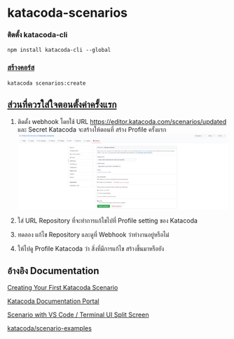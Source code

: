 # katacoda-scenarios
### ติดตั้ง katacoda-cli
```
npm install katacoda-cli --global
```

###  [สร้างคอร์ส](https://katacoda.com/scenario-examples/scenarios/create-scenario-101)
```
katacoda scenarios:create
```


## [ส่วนที่ควรใส่ใจตอนตั้งค่าครั้งแรก](https://www.katacoda.community/author-profile.html#configuring-git-webhook-manually)
 1. ติดตั้ง webhook โดยใช้ URL https://editor.katacoda.com/scenarios/updated และ Secret Katacoda จะสร้างให้ตอนที่ สร้าง Profile ครั้งแรก
![enter image description here](https://github.com/nitikornchumnankul/katacoda-scenarios/blob/master/assets/pictures/setup/webhooks.png)

 2. ใส่ URL Repository ที่จะทำการแก้ไขไปที่ Profile setting ของ Katacoda
 3. ทดลอง แก้ไข Repository และดูที่ Webhook ว่าทำงานอยู่หรือไม่
 4. ให้ไปดู Profile Katacoda ว่า สิ่งที่มีการแก้ไข สร้างขึ้นมาหรือยัง


## อ้างอิง Documentation
[Creating Your First Katacoda Scenario](https://katacoda.com/scenario-examples/scenarios/create-scenario-101)

[Katacoda Documentation Portal](https://www.katacoda.community/welcome.html)

[Scenario with VS Code / Terminal UI Split Screen](https://katacoda.com/scenario-examples/courses/uilayouts/uilayout-vscode-terminal)

[katacoda/scenario-examples](https://github.com/katacoda/scenario-examples)
